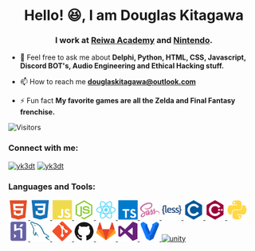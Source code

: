 <h1 align="center">Hello! 😆, I am Douglas Kitagawa</h1>
<h3 align="center">I work at <a href="https://github.com/Reiwa-Academy" target="blank">Reiwa Academy</a> and <a href="https://www.nintendo.co.jp/" target="blank">Nintendo</a>.</h3>

- 💬 Feel free to ask me about **Delphi, Python, HTML, CSS, Javascript, Discord BOT's, Audio Engineering and Ethical Hacking stuff.**

- 📫 How to reach me **douglaskitagawa@outlook.com**

- ⚡ Fun fact **My favorite games are all the Zelda and Final Fantasy frenchise.**

![Visitors](https://visitor-badge.glitch.me/badge?page_id=github/douglas-kitagawa)

<h3 align="left">Connect with me:</h3>
<p align="left">
<a href="https://www.linkedin.com/in/douglaskitagawa/" target="blank"><img align="center" src="https://cdn.jsdelivr.net/npm/simple-icons@3.0.1/icons/linkedin.svg" alt="yk3dt" height="30" width="40" /></a>
<a href="https://instagram.com/douglaskitagawa" target="blank"><img align="center" src="https://cdn.jsdelivr.net/npm/simple-icons@3.0.1/icons/instagram.svg" alt="yk3dt" height="30" width="40" /></a>
</p>

<h3 align="left">Languages and Tools:</h3>
<p align="left"> <a href="https://www.w3schools.com/html/" target="_blank"> <img src="https://raw.githubusercontent.com/devicons/devicon/master/icons/html5/html5-plain.svg" alt="html5" width="40" height="40"/> </a> <a href="https://www.w3schools.com/css/" target="_blank"> <img src="https://raw.githubusercontent.com/devicons/devicon/master/icons/css3/css3-plain.svg" alt="css" width="40" height="40"/> </a> <a href="https://developer.mozilla.org/en-US/docs/Web/JavaScript" target="_blank"> <img src="https://raw.githubusercontent.com/devicons/devicon/master/icons/javascript/javascript-plain.svg" alt="javascript" width="40" height="40"/> </a> <a href="https://nodejs.org/en/docs/" target="_blank"> <img src="https://raw.githubusercontent.com/devicons/devicon/master/icons/nodejs/nodejs-original.svg" alt="nodejs" width="40" height="40"/> </a> <a href="https://reactjs.org/" target="_blank"> <img src="https://raw.githubusercontent.com/devicons/devicon/master/icons/react/react-original.svg" alt="reactjs" width="40" height="40"/> </a> <a href="https://www.typescriptlang.org/" target="_blank"> <img src="https://raw.githubusercontent.com/devicons/devicon/master/icons/typescript/typescript-plain.svg" alt="typescript" width="40" height="40"/> </a> <a href="https://sass-lang.com/documentation" target="_blank"> <img src="https://raw.githubusercontent.com/devicons/devicon/master/icons/sass/sass-original.svg" alt="sass" width="40" height="40"/> </a> <a href="http://lesscss.org/" target="_blank"> <img src="https://raw.githubusercontent.com/devicons/devicon/master/icons/less/less-plain-wordmark.svg" alt="less" width="40" height="40"/> </a> <a href="https://www.w3adda.com/c-tutorial" target="_blank"> <img src="https://raw.githubusercontent.com/devicons/devicon/master/icons/c/c-plain.svg" alt="c" width="40" height="40"/> </a> <a href="https://www.w3schools.com/cpp/" target="_blank"> <img src="https://raw.githubusercontent.com/devicons/devicon/master/icons/cplusplus/cplusplus-plain.svg" alt="c++" width="40" height="40"/> </a> <a href="https://docs.python.org/3/" target="_blank"> <img src="https://raw.githubusercontent.com/devicons/devicon/master/icons/python/python-plain.svg" alt="python" width="40" height="40"/> </a> <a href="https://heroku.com" target="_blank"> <img src="https://raw.githubusercontent.com/devicons/devicon/master/icons/heroku/heroku-plain.svg" alt="heroku" width="40" height="40"/> </a> <a href="https://dev.mysql.com/doc/" target="_blank"> <img src="https://raw.githubusercontent.com/devicons/devicon/master/icons/mysql/mysql-plain.svg" alt="mysql" width="40" height="40"/> </a> <a href="https://www.git-scm.com/doc" target="_blank"> <img src="https://raw.githubusercontent.com/devicons/devicon/master/icons/git/git-original.svg" alt="git" width="40" height="40"/> </a> <a href="https://docs.github.com/" target="_blank"> <img src="https://raw.githubusercontent.com/devicons/devicon/master/icons/github/github-original.svg" alt="github" width="40" height="40"/> </a> <a href="https://docs.gitlab.com/" target="_blank"> <img src="https://raw.githubusercontent.com/devicons/devicon/master/icons/gitlab/gitlab-original.svg" alt="gitlab" width="40" height="40"/> </a> <a href="https://docs.microsoft.com/pt-br/visualstudio/windows/?view=vs-2019" target="_blank"> <img src="https://raw.githubusercontent.com/devicons/devicon/master/icons/visualstudio/visualstudio-plain.svg" alt="visual studio" width="40" height="40"/> </a> <a href="https://www.vagrantup.com/docs" target="_blank"> <img src="https://raw.githubusercontent.com/devicons/devicon/master/icons/vagrant/vagrant-original.svg" alt="vagrant" width="40" height="40"/> </a> <a href="https://unity.com/" target="_blank"> <img src="https://www.vectorlogo.zone/logos/unity3d/unity3d-icon.svg" alt="unity" width="40" height="40"/> </a> </p>
